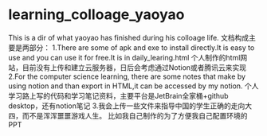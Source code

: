 # learning_colloage_yaoyao
 This is a dir of what yaoyao has finished during his colloage life.
文档构成主要是两部分： 
    1.There are some of apk and exe to install directly.It is easy to use and you can use it for free.It is in daily_learing.html
        个人制作的html网站，目前没有上传和建立云服务器，日后会考虑通过Notion或者腾讯云来实现
    2.For the computer science learning, there are some notes that make by using notion and than export in HTML,it can be accessed by my notion.
        个人学习路上写的代码和学习笔记资料，主要平台是JetBrain全家桶+github desktop，还有notion笔记
    3.我会上传一些文件来指导中国的学生正确的走向大四，而不是浑浑噩噩游戏人生。
        比如我自己制作的为了方便我自己配置环境的PPT

